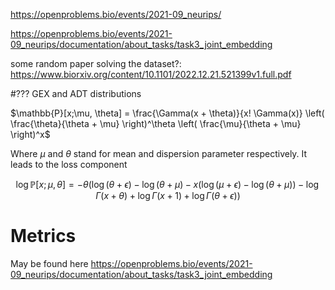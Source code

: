 https://openproblems.bio/events/2021-09_neurips/

https://openproblems.bio/events/2021-09_neurips/documentation/about_tasks/task3_joint_embedding

some random paper solving the dataset?: https://www.biorxiv.org/content/10.1101/2022.12.21.521399v1.full.pdf

#??? GEX and ADT distributions

$\mathbb{P}[x;\mu, \theta] = \frac{\Gamma(x + \theta)}{x! \Gamma(x)} \left( \frac{\theta}{\theta + \mu} \right)^\theta \left( \frac{\mu}{\theta + \mu} \right)^x$

Where $\mu$ and $\theta$ stand for mean and dispersion parameter respectively. It leads to the loss component

$$\log \mathbb{P}[x;\mu, \theta] = -\theta(\log (\theta + \epsilon) - \log(\theta + \mu) - x (\log (\mu + \epsilon) - \log (\theta + \mu)) - \log\Gamma(x + \theta) + \log\Gamma(x + 1) + \log\Gamma(\theta + \epsilon))$$
<!-- ![alt text](image-3.png) -->

# Metrics
May be found here
https://openproblems.bio/events/2021-09_neurips/documentation/about_tasks/task3_joint_embedding